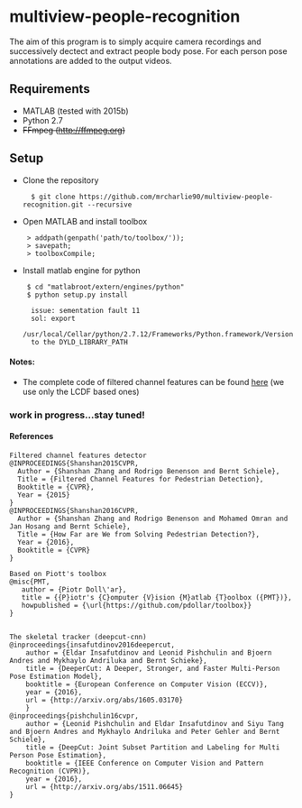 # multiview-people-recognition

The aim of this program is to simply acquire camera recordings and successively dectect and extract people body pose.
For each person pose annotations are added to the output videos.

## Requirements
  * MATLAB (tested with 2015b) 
  * Python 2.7
  * ~~FFmpeg (http://ffmpeg.org)~~

##  Setup

- Clone the repository
   ```
     $ git clone https://github.com/mrcharlie90/multiview-people-recognition.git --recursive
   ```

- Open MATLAB and install toolbox
   ```
    > addpath(genpath('path/to/toolbox/')); 
    > savepath;
    > toolboxCompile; 
   ```
   
   
- Install matlab engine for python
   
   ```
    $ cd "matlabroot/extern/engines/python"
    $ python setup.py install
   ```

   ```
     issue: sementation fault 11
     sol: export
     /usr/local/Cellar/python/2.7.12/Frameworks/Python.framework/Versions/2.7/lib/
     to the DYLD_LIBRARY_PATH
   ```

#### Notes:
* The complete code of filtered channel features can be found [here](https://bitbucket.org/shanshanzhang/code_filteredchannelfeatures) (we use only the LCDF based ones)


### work in progress...stay tuned!

#### References

```
Filtered channel features detector
@INPROCEEDINGS{Shanshan2015CVPR,
  Author = {Shanshan Zhang and Rodrigo Benenson and Bernt Schiele},
  Title = {Filtered Channel Features for Pedestrian Detection},
  Booktitle = {CVPR},
  Year = {2015}
}
@INPROCEEDINGS{Shanshan2016CVPR,
  Author = {Shanshan Zhang and Rodrigo Benenson and Mohamed Omran and Jan Hosang and Bernt Schiele},
  Title = {How Far are We from Solving Pedestrian Detection?},
  Year = {2016},
  Booktitle = {CVPR}
}

Based on Piott's toolbox
@misc{PMT, 
   author = {Piotr Doll\'ar}, 
   title = {{P}iotr's {C}omputer {V}ision {M}atlab {T}oolbox ({PMT})}, 
   howpublished = {\url{https://github.com/pdollar/toolbox}} 
} 


The skeletal tracker (deepcut-cnn)
@inproceedings{insafutdinov2016deepercut,
    author = {Eldar Insafutdinov and Leonid Pishchulin and Bjoern Andres and Mykhaylo Andriluka and Bernt Schieke},
    title = {DeeperCut: A Deeper, Stronger, and Faster Multi-Person Pose Estimation Model},
    booktitle = {European Conference on Computer Vision (ECCV)},
    year = {2016},
    url = {http://arxiv.org/abs/1605.03170}
    }
@inproceedings{pishchulin16cvpr,
    author = {Leonid Pishchulin and Eldar Insafutdinov and Siyu Tang and Bjoern Andres and Mykhaylo Andriluka and Peter Gehler and Bernt Schiele},
    title = {DeepCut: Joint Subset Partition and Labeling for Multi Person Pose Estimation},
    booktitle = {IEEE Conference on Computer Vision and Pattern Recognition (CVPR)},
    year = {2016},
    url = {http://arxiv.org/abs/1511.06645}
}

```

